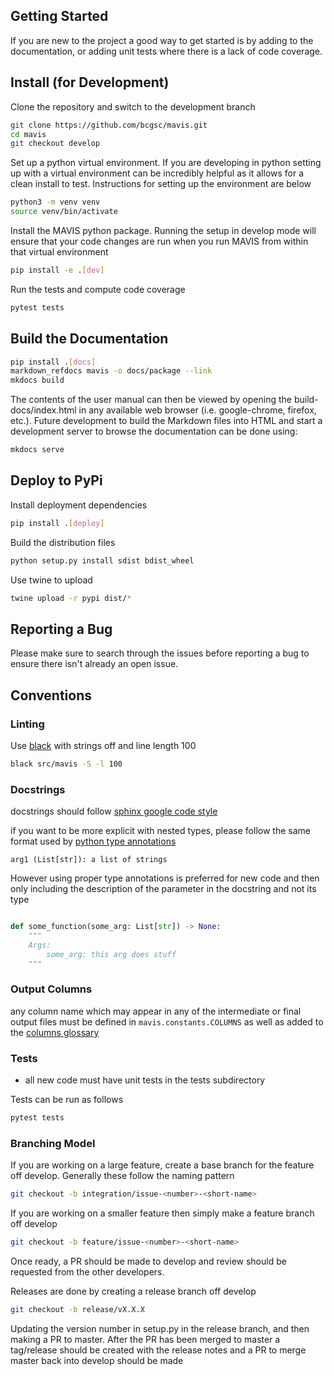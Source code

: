 ## Getting Started

If you are new to the project a good way to get started is by adding to the documentation, or adding unit tests where
there is a lack of code coverage.

## Install (for Development)

Clone the repository and switch to the development branch

```bash
git clone https://github.com/bcgsc/mavis.git
cd mavis
git checkout develop
```

Set up a python virtual environment. If you are developing in python setting up with a virtual environment can be
incredibly helpful as it allows for a clean install to test. Instructions for setting up the environment
are below

```bash
python3 -m venv venv
source venv/bin/activate
```

Install the MAVIS python package. Running the setup in develop mode will ensure that your code changes are run when you
run MAVIS from within that virtual environment

```bash
pip install -e .[dev]
```

Run the tests and compute code coverage

```bash
pytest tests
```

## Build the Documentation

```bash
pip install .[docs]
markdown_refdocs mavis -o docs/package --link
mkdocs build
```

The contents of the user manual can then be viewed by opening the build-docs/index.html in any available web browser 
(i.e. google-chrome, firefox, etc.). Future development to build the Markdown files into HTML and start a development 
server to browse the documentation can be done using: 

```bash
mkdocs serve
```

## Deploy to PyPi

Install deployment dependencies

```bash
pip install .[deploy]
```

Build the distribution files

```bash
python setup.py install sdist bdist_wheel
```

Use twine to upload

```bash
twine upload -r pypi dist/*
```

## Reporting a Bug

Please make sure to search through the issues before reporting a bug to ensure there isn't
already an open issue.

## Conventions

### Linting

Use [black](https://github.com/psf/black) with strings off and line length 100

```bash
black src/mavis -S -l 100
```

### Docstrings

docstrings should follow [sphinx google code style](http://sphinxcontrib-napoleon.readthedocs.io/en/latest/example_google.html)

if you want to be more explicit with nested types, please follow the same format
used by [python type annotations](https://docs.python.org/3/library/typing.html)

```text
arg1 (List[str]): a list of strings
```

However using proper type annotations is preferred for new code and then only including the
description of the parameter in the docstring and not its type

```python

def some_function(some_arg: List[str]) -> None:
    """
    Args:
        some_arg: this arg does stuff
    """
```

### Output Columns

any column name which may appear in any of the intermediate or final output files must be defined in `mavis.constants.COLUMNS` as well as added to the [columns glossary](../outputs/columns)

### Tests

- all new code must have unit tests in the tests subdirectory

Tests can be run as follows

```bash
pytest tests
```

### Branching Model

If you are working on a large feature, create a base branch for the feature off develop. Generally
these follow the naming pattern

```bash
git checkout -b integration/issue-<number>-<short-name>
```

If you are working on a smaller feature then simply make a feature branch off develop

```bash
git checkout -b feature/issue-<number>-<short-name>
```

Once ready, a PR should be made to develop and review should be requested from the other developers.

Releases are done by creating a release branch off develop

```bash
git checkout -b release/vX.X.X
```

Updating the version number in setup.py in the release branch, and then making a PR to master.
After the PR has been merged to master a tag/release should be created with the release notes
and a PR to merge master back into develop should be made

